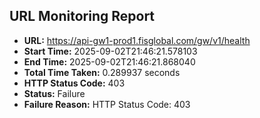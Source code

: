 ## URL Monitoring Report

- **URL:** https://api-gw1-prod1.fisglobal.com/gw/v1/health
- **Start Time:** 2025-09-02T21:46:21.578103
- **End Time:** 2025-09-02T21:46:21.868040
- **Total Time Taken:** 0.289937 seconds
- **HTTP Status Code:** 403
- **Status:** Failure
- **Failure Reason:** HTTP Status Code: 403
